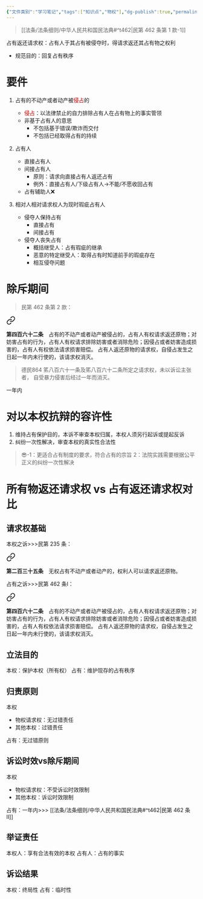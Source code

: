```yaml
---
{"文件类别":"学习笔记","tags":["知识点","物权"],"dg-publish":true,"permalink":"/学习笔记studyup/知识点cheese/占有返还请求权/","dgPassFrontmatter":true,"created":"2024-10-25T09:58:07.942+08:00","updated":"2024-10-25T10:10:00.820+08:00"}
---
```


> [[法条/法条细则/中华人民共和国民法典#^t462\|民第 462 条第 1 款-1]]

占有返还请求权：占有人于其占有被侵夺时，得请求返还其占有物之权利
- 规范目的：回复占有秩序
# 要件
1. 占有的不动产或者动产被<font color="#c00000">侵占</font>的
	- <font color="#c00000">侵占</font>：以法律禁止的自力排除占有人在占有物上的事实管领
	- 非基于占有人的意思
		- 不包括基于错误/欺诈而交付
		- 不包括已经取得占有的持续

2. 占有人
	- 直接占有人
	- 间接占有人
		- 原则：请求向直接占有人返还占有
		- 例外：直接占有人/下级占有人→不能/不愿收回占有
	- 占有辅助人❌

3. 相对人相对请求权人为现时瑕疵占有人
	- 侵夺人保持占有
		- 直接占有
		- 间接占有
	- 侵夺人丧失占有
		- 概括继受人：占有瑕疵的继承
		- 恶意的特定继受人：取得占有时知道前手的瑕疵存在
		- 相互侵夺问题
# 除斥期间
>民第 462 条第 2 款：
<div class="transclusion internal-embed is-loaded"><a class="markdown-embed-link" href="////#t462" aria-label="Open link"><svg xmlns="http://www.w3.org/2000/svg" width="24" height="24" viewBox="0 0 24 24" fill="none" stroke="currentColor" stroke-width="2" stroke-linecap="round" stroke-linejoin="round" class="svg-icon lucide-link"><path d="M10 13a5 5 0 0 0 7.54.54l3-3a5 5 0 0 0-7.07-7.07l-1.72 1.71"></path><path d="M14 11a5 5 0 0 0-7.54-.54l-3 3a5 5 0 0 0 7.07 7.07l1.71-1.71"></path></svg></a><div class="markdown-embed">



**第四百六十二条**　占有的不动产或者动产被侵占的，占有人有权请求返还原物；对妨害占有的行为，占有人有权请求排除妨害或者消除危险；因侵占或者妨害造成损害的，占有人有权依法请求损害赔偿。
占有人返还原物的请求权，自侵占发生之日起一年内未行使的，该请求权消灭。 

</div></div>


>德民864 笫八百六十一条及笫八百六十二条所定之请求权，未以诉讼主张者， 自受暴力侵害后经过一年而消灭。

一年内
# 对以本权抗辩的容许性
1. 维持占有保护目的，本诉不审查本权归属，本权人须另行起诉或提起反诉
2. 纠纷一次性解决，审查本权的真实性合法性

>😎-1：更适合占有制度的要求，符合占有的宗旨
>2：法院实践需要根据公平正义的纠纷一次性解决
# 所有物返还请求权 vs 占有返还请求权对比
## 请求权基础
本权之诉>>>民第 235 条：
<div class="transclusion internal-embed is-loaded"><a class="markdown-embed-link" href="////#t235" aria-label="Open link"><svg xmlns="http://www.w3.org/2000/svg" width="24" height="24" viewBox="0 0 24 24" fill="none" stroke="currentColor" stroke-width="2" stroke-linecap="round" stroke-linejoin="round" class="svg-icon lucide-link"><path d="M10 13a5 5 0 0 0 7.54.54l3-3a5 5 0 0 0-7.07-7.07l-1.72 1.71"></path><path d="M14 11a5 5 0 0 0-7.54-.54l-3 3a5 5 0 0 0 7.07 7.07l1.71-1.71"></path></svg></a><div class="markdown-embed">



**第二百三十五条**　无权占有不动产或者动产的，权利人可以请求返还原物。 

</div></div>

占有之诉>>>民第 462 条Ⅰ：
<div class="transclusion internal-embed is-loaded"><a class="markdown-embed-link" href="////#t462" aria-label="Open link"><svg xmlns="http://www.w3.org/2000/svg" width="24" height="24" viewBox="0 0 24 24" fill="none" stroke="currentColor" stroke-width="2" stroke-linecap="round" stroke-linejoin="round" class="svg-icon lucide-link"><path d="M10 13a5 5 0 0 0 7.54.54l3-3a5 5 0 0 0-7.07-7.07l-1.72 1.71"></path><path d="M14 11a5 5 0 0 0-7.54-.54l-3 3a5 5 0 0 0 7.07 7.07l1.71-1.71"></path></svg></a><div class="markdown-embed">



**第四百六十二条**　占有的不动产或者动产被侵占的，占有人有权请求返还原物；对妨害占有的行为，占有人有权请求排除妨害或者消除危险；因侵占或者妨害造成损害的，占有人有权依法请求损害赔偿。
占有人返还原物的请求权，自侵占发生之日起一年内未行使的，该请求权消灭。 

</div></div>

## 立法目的
本权：保护本权（所有权）
占有：维护现存的占有秩序
## 归责原则
本权
- 物权请求权：无过错责任
- 其他本权：过错责任

占有：无过错原则
## 诉讼时效vs除斥期间
本权
- 物权请求权：不受诉讼时效限制
- 其他本权：诉讼时效限制

占有：一年内>>> [[法条/法条细则/中华人民共和国民法典#^t462\|民第 462 条Ⅱ]]
## 举证责任
本权人：享有合法有效的本权
占有人：占有的事实
## 诉讼结果
本权：终局性
占有：临时性